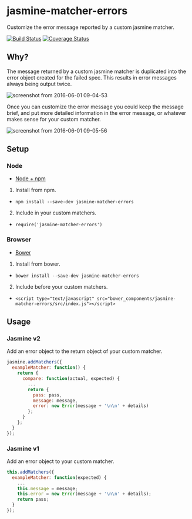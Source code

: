 # jasmine-matcher-errors

Customize the error message reported by a custom jasmine matcher.

[![Build Status](https://travis-ci.org/deckar01/jasmine-matcher-errors.svg?branch=master)](https://travis-ci.org/deckar01/jasmine-matcher-errors)
[![Coverage Status](https://coveralls.io/repos/github/deckar01/jasmine-matcher-errors/badge.svg?branch=master)](https://coveralls.io/github/deckar01/jasmine-matcher-errors?branch=master)

## Why?

The message returned by a custom jasmine matcher is duplicated into the error object created for the failed spec. This results in error messages always being output twice.

![screenshot from 2016-06-01 09-04-53](https://cloud.githubusercontent.com/assets/3108007/15712848/85836b66-27d9-11e6-9fa4-4474118385c9.png)

Once you can customize the error message you could keep the message brief, and put more detailed information in the error message, or whatever makes sense for your custom matcher.

![screenshot from 2016-06-01 09-05-56](https://cloud.githubusercontent.com/assets/3108007/15712849/8584f102-27d9-11e6-9358-5e6fa49c6883.png)

## Setup

### Node

 - [Node + npm](https://docs.npmjs.com/getting-started/installing-node)


 1. Install from npm.
   - `npm install --save-dev jasmine-matcher-errors`
 2. Include in your custom matchers.
   - `require('jasmine-matcher-errors')`

### Browser

 - [Bower](http://bower.io/#install-bower)


 1. Install from bower.
   - `bower install --save-dev jasmine-matcher-errors`
 2. Include before your custom matchers.
   - `<script type="text/javascript" src="bower_components/jasmine-matcher-errors/src/index.js"></script>`


## Usage

### Jasmine v2

Add an error object to the return object of your custom matcher.

```js
jasmine.addMatchers({
  exampleMatcher: function() {
    return {
      compare: function(actual, expected) {
        ...
        return {
          pass: pass,
          message: message,
          error: new Error(message + '\n\n' + details)
        };
      }
    };
  }
});
```

### Jasmine v1

Add an error object to your custom matcher.

```js
this.addMatchers({
  exampleMatcher: function(expected) {
    ...
    this.message = message;
    this.error = new Error(message + '\n\n' + details);
    return pass;
  }
});
```
